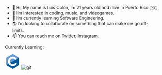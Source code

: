 - 👋 Hi, My name is Luis Colón, im 21 years old and i live in Puerto Rico.🇵🇷 
- 👀 I’m interested in coding, music, and videogames. 
- 🌱 I’m currently learning Software Engineering. 
- 🌎 I’m looking to collaborate on something that can make me go off-limits. 
- 📫 You can reach me on Twitter, Instagram. 

<!---
luiscolon0426/luiscolon0426 is a ✨ special ✨ repository because its `README.md` (this file) appears on your GitHub profile.
You can click the Preview link to take a look at your changes.
--->
Currently Learning:

<img src="https://raw.githubusercontent.com/devicons/devicon/master/icons/c/c-original.svg" alt="c" width="50" height="50"/> </a> <img src="https://www.vectorlogo.zone/logos/git-scm/git-scm-icon.svg" alt="git" width="50" height="50"/>
